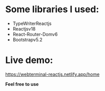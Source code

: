 # Some libraries I used:
- TypeWriterReactjs
- Reactjsv18
- React-Router-Domv6
- Bootstrapv5.2

# Live demo:
https://webterminal-reactjs.netlify.app/home

**Feel free to use**
